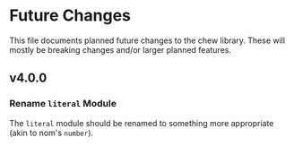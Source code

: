 # Future Changes

This file documents planned future changes to the chew library. These will
mostly be breaking changes and/or larger planned features.

## v4.0.0

### Rename `literal` Module

The `literal` module should be renamed to something more appropriate (akin to
nom's `number`).